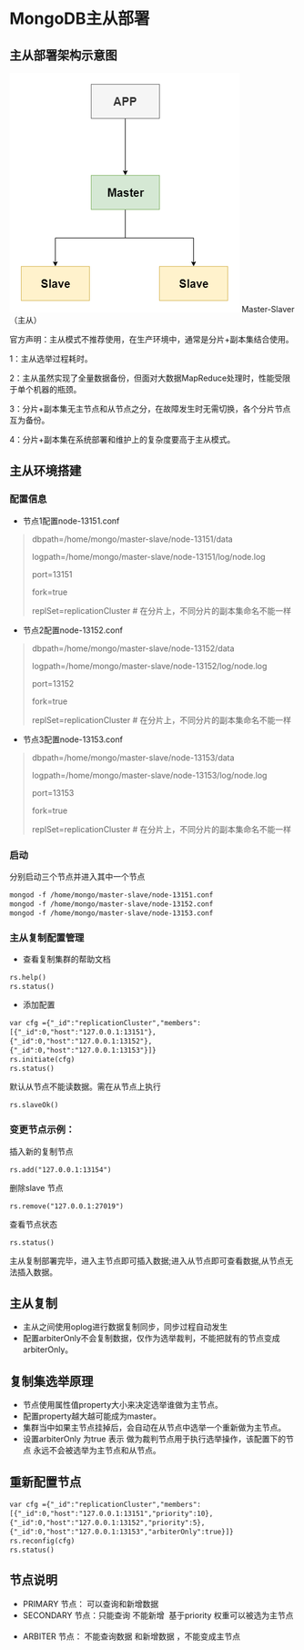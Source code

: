 # MongoDB主从部署

## 主从部署架构示意图
![主从部署架构示意图](images/deploy-master-slave.png)
Master-Slaver（主从）

官方声明：主从模式不推荐使用，在生产环境中，通常是分片+副本集结合使用。

1：主从选举过程耗时。

2：主从虽然实现了全量数据备份，但面对大数据MapReduce处理时，性能受限于单个机器的瓶颈。

3：分片+副本集无主节点和从节点之分，在故障发生时无需切换，各个分片节点互为备份。

4：分片+副本集在系统部署和维护上的复杂度要高于主从模式。


## 主从环境搭建

### 配置信息
- 节点1配置node-13151.conf

> dbpath=/home/mongo/master-slave/node-13151/data
>
> logpath=/home/mongo/master-slave/node-13151/log/node.log
>
> port=13151
>
> fork=true
>
> replSet=replicationCluster  # 在分片上，不同分片的副本集命名不能一样

- 节点2配置node-13152.conf

> dbpath=/home/mongo/master-slave/node-13152/data
>
> logpath=/home/mongo/master-slave/node-13152/log/node.log
>
> port=13152
>
> fork=true
>
> replSet=replicationCluster  # 在分片上，不同分片的副本集命名不能一样

- 节点3配置node-13153.conf

> dbpath=/home/mongo/master-slave/node-13153/data
>
> logpath=/home/mongo/master-slave/node-13153/log/node.log
>
> port=13153
>
> fork=true
>
> replSet=replicationCluster  # 在分片上，不同分片的副本集命名不能一样

### 启动
分别启动三个节点并进入其中一个节点
```
mongod -f /home/mongo/master-slave/node-13151.conf
mongod -f /home/mongo/master-slave/node-13152.conf
mongod -f /home/mongo/master-slave/node-13153.conf
```

### 主从复制配置管理
- 查看复制集群的帮助文档
```
rs.help()
rs.status()
```

- 添加配置
```
var cfg ={"_id":"replicationCluster","members":[{"_id":0,"host":"127.0.0.1:13151"},{"_id":0,"host":"127.0.0.1:13152"},{"_id":0,"host":"127.0.0.1:13153"}]}
rs.initiate(cfg)
rs.status()
```

默认从节点不能读数据。需在从节点上执行
```
rs.slaveOk()
```
 

### 变更节点示例：
插入新的复制节点
```
rs.add("127.0.0.1:13154")
```
删除slave 节点
```
rs.remove("127.0.0.1:27019")
```
查看节点状态
```
rs.status()
```
主从复制部署完毕，进入主节点即可插入数据;进入从节点即可查看数据,从节点无法插入数据。

##  主从复制
- 主从之间使用oplog进行数据复制同步，同步过程自动发生
- 配置arbiterOnly不会复制数据，仅作为选举裁判，不能把就有的节点变成arbiterOnly。 

## 复制集选举原理
- 节点使用属性值property大小来决定选举谁做为主节点。
- 配置property越大越可能成为master。
- 集群当中如果主节点挂掉后，会自动在从节点中选举一个重新做为主节点。
- 设置arbiterOnly 为true 表示 做为裁判节点用于执行选举操作，该配置下的节点 永远不会被选举为主节点和从节点。

## 重新配置节点
```
var cfg ={"_id":"replicationCluster","members":[{"_id":0,"host":"127.0.0.1:13151","priority":10},{"_id":0,"host":"127.0.0.1:13152","priority":5},{"_id":0,"host":"127.0.0.1:13153","arbiterOnly":true}]}
rs.reconfig(cfg)
rs.status()
```

## 节点说明

- PRIMARY 节点： 可以查询和新增数据  
- SECONDARY 节点：只能查询 不能新增  基于priority 权重可以被选为主节点  
- ARBITER 节点： 不能查询数据 和新增数据 ，不能变成主节点

